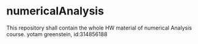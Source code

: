# numericalAnalysis
This repository shall contain the whole HW material of numerical Analysis course. yotam greenstein, id:314856188
